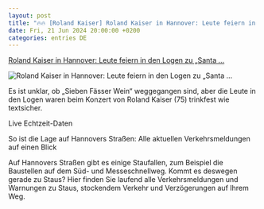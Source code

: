 ```yaml
---
layout: post
title: "🔥🔥 [Roland Kaiser] Roland Kaiser in Hannover: Leute feiern in den Logen zu „Santa ..."
date: Fri, 21 Jun 2024 20:00:00 +0200
categories: entries DE
---
```

[Roland Kaiser in Hannover: Leute feiern in den Logen zu „Santa ...](https://www.haz.de/lokales/hannover/roland-kaiser-in-hannover-leute-feiern-in-den-logen-zu-santa-maria-AYQS55UQSJCIDGXKE2F7QDT7L4.html)

![Roland Kaiser in Hannover: Leute feiern in den Logen zu „Santa ...](https://www.haz.de/resizer/v2/YIPZEVFHCNGPVCX45SMD36CU4I.jpg?auth=a8e9079387e0cd418f0bdd6d6cc3976cff4150fcbbb1b69a66d999410484da5e&quality=70&width=1200&height=630&smart=true&watermark=https%3A%2F%2Fassets.rndtech.de%2Fhaz%2Fwatermark-plus.png%3A17%3A50%2C50)

Es ist unklar, ob „Sieben Fässer Wein“ weggegangen sind, aber die Leute in den Logen waren beim Konzert von Roland Kaiser (75) trinkfest wie textsicher.

Live Echtzeit-Daten

So ist die Lage auf Hannovers Straßen: Alle aktuellen Verkehrsmeldungen auf einen Blick

Auf Hannovers Straßen gibt es einige Staufallen, zum Beispiel die Baustellen auf dem Süd- und Messeschnellweg. Kommt es deswegen gerade zu Staus? Hier finden Sie laufend alle Verkehrsmeldungen und Warnungen zu Staus, stockendem Verkehr und Verzögerungen auf Ihrem Weg.

